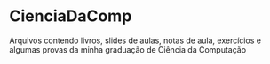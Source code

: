 # CienciaDaComp
Arquivos contendo livros, slides de aulas, notas de aula, exercícios e algumas provas da minha graduação de Ciência da Computação

